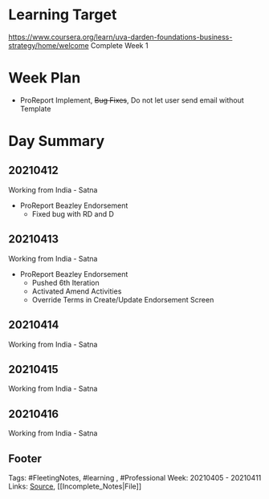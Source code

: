 # Learning Target
https://www.coursera.org/learn/uva-darden-foundations-business-strategy/home/welcome
Complete Week 1 
 
# Week Plan
- ProReport Implement, ~~Bug Fixes~~, Do not let user send email without Template


# Day Summary
## 20210412
Working from India - Satna
- ProReport Beazley Endorsement
	- Fixed bug with RD and D

## 20210413
Working from India - Satna
- ProReport Beazley Endorsement
	- Pushed 6th Iteration 
	- Activated Amend Activities
	- Override Terms in Create/Update Endorsement Screen

## 20210414
Working from India - Satna

## 20210415
Working from India - Satna

## 20210416
Working from India - Satna

## Footer

Tags: #FleetingNotes, #learning , #Professional
Week: 20210405 - 20210411
Links: 
[Source](template.md), [[Incomplete_Notes|File]]

<!--
Comment -   
-->
<!--stackedit_data:
eyJoaXN0b3J5IjpbLTE0ODYzNzkwODldfQ==
-->